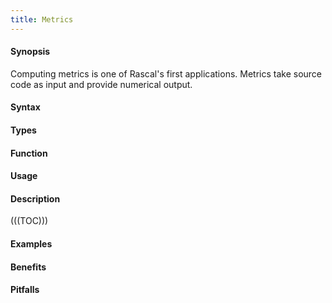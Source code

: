 ```yaml
---
title: Metrics
---
```


#### Synopsis

Computing metrics is one of Rascal's first applications. Metrics take source code as input and 
provide numerical output.

#### Syntax

#### Types

#### Function
       
#### Usage

#### Description

(((TOC)))

#### Examples

#### Benefits

#### Pitfalls

